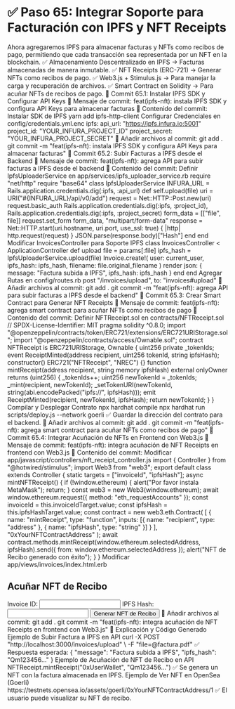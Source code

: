 # ✅ Paso 65: Integrar Soporte para Facturación con IPFS y NFT Receipts

Ahora agregaremos IPFS para almacenar facturas y NFTs como recibos de pago, permitiendo que cada transacción sea representada por un NFT en la blockchain.
✅ Almacenamiento Descentralizado en IPFS → Facturas almacenadas de manera inmutable.
✅ NFT Receipts (ERC-721) → Generar NFTs como recibos de pago.
✅ Web3.js + Stimulus.js → Para manejar la carga y recuperación de archivos.
✅ Smart Contract en Solidity → Para acuñar NFTs de recibos de pago.
📌 Commit 65.1: Instalar IPFS SDK y Configurar API Keys
🔹 Mensaje de commit:
feat(ipfs-nft): instala IPFS SDK y configura API Keys para almacenar facturas
🔹 Contenido del commit:
Instalar SDK de IPFS
yarn add ipfs-http-client
Configurar Credenciales en config/credentials.yml.enc
ipfs:
  api_url: "https://ipfs.infura.io:5001"
  project_id: "YOUR_INFURA_PROJECT_ID"
  project_secret: "YOUR_INFURA_PROJECT_SECRET"
🔹 Añadir archivos al commit:
git add .
git commit -m "feat(ipfs-nft): instala IPFS SDK y configura API Keys para almacenar facturas"
📌 Commit 65.2: Subir Facturas a IPFS desde el Backend
🔹 Mensaje de commit:
feat(ipfs-nft): agrega API para subir facturas a IPFS desde el backend
🔹 Contenido del commit:
Definir IpfsUploaderService en app/services/ipfs_uploader_service.rb
require "net/http"
require "base64"
class IpfsUploaderService
  INFURA_URL = Rails.application.credentials.dig(:ipfs, :api_url)
  def self.upload(file)
    uri = URI("#{INFURA_URL}/api/v0/add")
    request = Net::HTTP::Post.new(uri)
    request.basic_auth Rails.application.credentials.dig(:ipfs, :project_id), Rails.application.credentials.dig(:ipfs, :project_secret)
    form_data = [["file", file]]
    request.set_form form_data, "multipart/form-data"
    response = Net::HTTP.start(uri.hostname, uri.port, use_ssl: true) { |http| http.request(request) }
    JSON.parse(response.body)["Hash"]
  end
end
Modificar InvoicesController para Soporte IPFS
class InvoicesController < ApplicationController
  def upload
    file = params[:file]
    ipfs_hash = IpfsUploaderService.upload(file)
    Invoice.create!(
      user: current_user,
      ipfs_hash: ipfs_hash,
      filename: file.original_filename
    )
    render json: { message: "Factura subida a IPFS", ipfs_hash: ipfs_hash }
  end
end
Agregar Rutas en config/routes.rb
post "/invoices/upload", to: "invoices#upload"
🔹 Añadir archivos al commit:
git add .
git commit -m "feat(ipfs-nft): agrega API para subir facturas a IPFS desde el backend"
📌 Commit 65.3: Crear Smart Contract para Generar NFT Receipts
🔹 Mensaje de commit:
feat(ipfs-nft): agrega smart contract para acuñar NFTs como recibos de pago
🔹 Contenido del commit:
Definir NFTReceipt.sol en contracts/NFTReceipt.sol
// SPDX-License-Identifier: MIT
pragma solidity ^0.8.0;
import "@openzeppelin/contracts/token/ERC721/extensions/ERC721URIStorage.sol";
import "@openzeppelin/contracts/access/Ownable.sol";
contract NFTReceipt is ERC721URIStorage, Ownable {
    uint256 private _tokenIds;
    event ReceiptMinted(address recipient, uint256 tokenId, string ipfsHash);
    constructor() ERC721("NFTReceipt", "NREC") {}
    function mintReceipt(address recipient, string memory ipfsHash) external onlyOwner returns (uint256) {
        _tokenIds++;
        uint256 newTokenId = _tokenIds;
        _mint(recipient, newTokenId);
        _setTokenURI(newTokenId, string(abi.encodePacked("ipfs://", ipfsHash)));
        emit ReceiptMinted(recipient, newTokenId, ipfsHash);
        return newTokenId;
    }
}
Compilar y Desplegar Contrato
npx hardhat compile
npx hardhat run scripts/deploy.js --network goerli
✅ Guardar la dirección del contrato para el backend.
🔹 Añadir archivos al commit:
git add .
git commit -m "feat(ipfs-nft): agrega smart contract para acuñar NFTs como recibos de pago"
📌 Commit 65.4: Integrar Acuñación de NFTs en Frontend con Web3.js
🔹 Mensaje de commit:
feat(ipfs-nft): integra acuñación de NFT Receipts en frontend con Web3.js
🔹 Contenido del commit:
Modificar app/javascript/controllers/nft_receipt_controller.js
import { Controller } from "@hotwired/stimulus";
import Web3 from "web3";
export default class extends Controller {
  static targets = ["invoiceId", "ipfsHash"];
  async mintNFTReceipt() {
    if (!window.ethereum) {
      alert("Por favor instala MetaMask");
      return;
    }
    const web3 = new Web3(window.ethereum);
    await window.ethereum.request({ method: "eth_requestAccounts" });
    const invoiceId = this.invoiceIdTarget.value;
    const ipfsHash = this.ipfsHashTarget.value;
    const contract = new web3.eth.Contract(
      [
        { name: "mintReceipt", type: "function", inputs: [{ name: "recipient", type: "address" }, { name: "ipfsHash", type: "string" }] }
      ],
      "0xYourNFTContractAddress"
    );
    await contract.methods.mintReceipt(window.ethereum.selectedAddress, ipfsHash).send({ from: window.ethereum.selectedAddress });
    alert("NFT de Recibo generado con éxito");
  }
}
Modificar app/views/invoices/index.html.erb
<h2>Acuñar NFT de Recibo</h2>
<label>Invoice ID:</label>
<input type="text" data-nft-receipt-target="invoiceId">
<label>IPFS Hash:</label>
<input type="text" data-nft-receipt-target="ipfsHash">
<button data-controller="nft-receipt" data-action="click->nft-receipt#mintNFTReceipt">
  Generar NFT de Recibo
</button>
🔹 Añadir archivos al commit:
git add .
git commit -m "feat(ipfs-nft): integra acuñación de NFT Receipts en frontend con Web3.js"
📝 Explicación y Código Generado
Ejemplo de Subir Factura a IPFS en API
curl -X POST "http://localhost:3000/invoices/upload" \
  -F "file=@factura.pdf"
✅ Respuesta esperada:
{ "message": "Factura subida a IPFS", "ipfs_hash": "Qm123456..." }
Ejemplo de Acuñación de NFT de Recibo en API
NFTReceipt.mintReceipt("0xUserWallet", "Qm123456...")
✅ Se genera un NFT con la factura almacenada en IPFS.
Ejemplo de Ver NFT en OpenSea (Goerli)
https://testnets.opensea.io/assets/goerli/0xYourNFTContractAddress/1
✅ El usuario puede visualizar su NFT de recibo.
